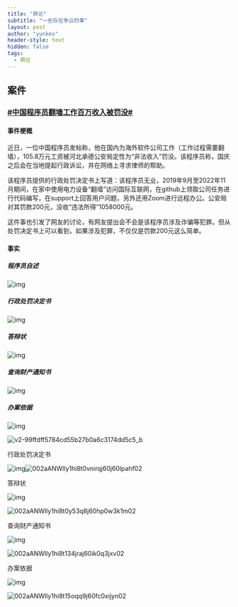 ```yaml
---
title: "舆论"
subtitle: "一些存在争议的事"
layout: post
author: "yunkex"
header-style: text
hidden: false
tags:
  - 舆论
---
```


案件
------


### [#中国程序员翻墙工作百万收入被罚没#](https://s.weibo.com/weibo?q=%23中国程序员翻墙工作百万收入被罚没%23)

#### 事件梗概

近日，一位中国程序员发帖称，他在国内为海外软件公司工作（工作过程需要翻墙），105.8万元工资被河北承德公安局定性为“非法收入”罚没。该程序员称，国庆之后会在当地提起行政诉讼，并在网络上寻求律师的帮助。

该程序员提供的行政处罚决定书上写道：该程序员无业，2019年9月至2022年11月期间，在家中使用电力设备“翻墙”访问国际互联网，在github上领取公司任务进行代码编写，在support上回答用户问题，另外还用Zoom进行远程办公。公安局对其罚款200元，没收“违法所得”1058000元。

这件事也引发了网友的讨论，有网友提出会不会是该程序员涉及诈骗等犯罪。但从处罚决定书上可以看到，如果涉及犯罪，不仅仅是罚款200元这么简单。

#### 事实

##### 程序员自述

![img](/img/in-post/post-anzi-2/1.jpg)

##### 行政处罚决定书

![img](/img/in-post/post-anzi-2/2.jpg)

##### 答辩状

![img](/img/in-post/post-anzi-2/3.jpg)

##### 查询财产通知书

![img](/img/in-post/post-anzi-2/4.jpg)

##### 办案依据

![img](/img/in-post/post-anzi-2/5.jpg)

![v2-99ffdff5784cd55b27b0a6c3174dd5c5_b](E:\Typora\typora-pic\v2-99ffdff5784cd55b27b0a6c3174dd5c5_b.jpg)

行政处罚决定书

![img](/img/in-post/post-anzi-2/2.jpg)![002aANWlly1hi8t0vnirqj60j60lpahf02](E:\Typora\typora-pic\002aANWlly1hi8t0vnirqj60j60lpahf02.jpg)



答辩状

![img](/img/in-post/post-anzi-2/3.jpg)

![002aANWlly1hi8t0y53q8j60hp0w3k1m02](E:\Typora\typora-pic\002aANWlly1hi8t0y53q8j60hp0w3k1m02.jpg)

查询财产通知书

![img](/img/in-post/post-anzi-2/4.jpg)

![002aANWlly1hi8t134jraj60ik0q3jxv02](E:\Typora\typora-pic\002aANWlly1hi8t134jraj60ik0q3jxv02.jpg)

办案依据

![img](/img/in-post/post-anzi-2/5.jpg)

![002aANWlly1hi8t15oqq9j60fc0xijyn02](E:\Typora\typora-pic\002aANWlly1hi8t15oqq9j60fc0xijyn02.jpg)

